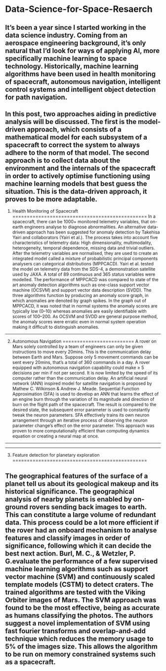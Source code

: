 # Data-Science-for-Space-Resaerch

It’s been a year since I started working in the data science industry. Coming from an aerospace engineering background, it’s only natural that I’d look for ways of applying AI, more specifically machine learning to space technology.
Historically, machine learning algorithms have been used in health monitoring of spacecraft, autonomous navigation, intelligent control systems and intelligent object detection for path navigation.
--------------------------------
In this post, two approaches aiding in predictive analysis will be discussed. The first is the model-driven approach, which consists of a mathematical model for each subsystem of a spacecraft to correct the system to always adhere to the norm of that model.
The second approach is to collect data about the environment and the internals of the spacecraft in order to actively optimise functioning using machine learning models that best guess the situation. This is the data-driven approach, it proves to be more adaptable.
-----------------------------------------
1. Health Monitoring of Spacecraft
===============================================
In a spacecraft, there can be 1000+ monitored telemetry variables, that on-earth engineers analyse to diagnose abnormalities. An alternative data-driven approach has been suggested for anomaly detection by Takehisa Yairi and collaborators (Yairi et al.). The process takes into account five characteristics of telemetry data: High dimensionality, multimodality, heterogeneity, temporal dependence, missing data and trivial outliers. After the telemetry variables are normalised, they are used to create an integrated model called a mixture of probabilistic principal components analysers can categorical distributions (MPPCACD). Yairi et al. tested the model on telemetry data from the SDS-4, a demonstration satellite used by JAXA. A total of 89 continuous and 365 status variables were modelled. The performance of MPPCACD was compared to state of the art anomaly detection algorithms such as one-class support vector machine (OCSVM) and support vector data description (SVDD). The three algorithms function by producing an anomaly score graph, in which anomalies are denoted by graph spikes. In the graph out of MPPCACD, it was noted that in normal systems the anomaly scores are typically low (0–10) whereas anomalies are easily identifiable with scores of 100–200. As OCSVM and SVDD are general purpose method, the anomaly scores were erratic even in normal system operation making it difficult to distinguish anomalies.
-----------------------------------
2. Autonomous Navigation
=========================
A rover on Mars solely controlled by a team of engineers can only be given instructions to move every 20mins. This is the communication delay between Earth and Mars. Suppose only 5 movement commands can be sent every 20mins, that’s a total of 360 commands in a day. A rover equipped with autonomous navigation capability could make ≥ 5 decisions per min if not per second. It is now limited by the speed of its computer rather than the communication delay.
An artificial neural network (ANN) inspired model for satellite navigation is proposed by Mathew C. Wilkinson & Andrew J. Meade. Sequential Function Approximation (SFA) is used to develop an ANN that learns the effect of an engine burn through the variation of its magnitude and direction of burn on the flight path of the spacecraft. The result is compared to the desired state, the subsequent error parameter is used to constantly tweak the neuron parameters. SFA effectively trains its own neuron arrangement through an iterative process of observing the neuron parameter change’s effect on the error parameter. This approach was proven to more computationally efficient than computing dynamics equation or creating a neural map at once.
--------------------------------------------
-------------------------------------------------
3. Feature detection for planetary exploration
===============================================

The geographical features of the surface of a planet tell us about its geological makeup and its historical significance. The geographical analysis of nearby planets is enabled by on-ground rovers sending back images to earth. This can constitute a large volume of redundant data. This process could be a lot more efficient if the rover had an onboard mechanism to analyse features and classify images in order of significance, following which it can decide the best next action.
Burl, M. C., & Wetzler, P. G.evaluate the performance of a few supervised machine learning algorithms such as support vector machine (SVM) and continuously scaled template models (CSTM) to detect craters. The trained algorithms are tested with the Viking Orbiter images of Mars. The SVM approach was found to be the most effective, being as accurate as humans classifying the photos. The authors suggest a novel implementation of SVM using fast fourier transforms and overlap-and-add technique which reduces the memory usage to 5% of the images size. This allows the algorithm to be run on memory constrained systems such as a spacecraft.
------------------------------------------------------------
